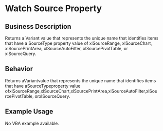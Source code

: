 # Watch Source Property

## Business Description
Returns a Variant value that represents the unique name that identifies items that have a SourceType property value of xlSourceRange, xlSourceChart, xlSourcePrintArea, xlSourceAutoFilter, xlSourcePivotTable, or xlSourceQuery.

## Behavior
Returns aVariantvalue that represents the unique name that identifies items that have aSourceTypeproperty value ofxlSourceRange,xlSourceChart,xlSourcePrintArea,xlSourceAutoFilter,xlSourcePivotTable, orxlSourceQuery.

## Example Usage
No VBA example available.